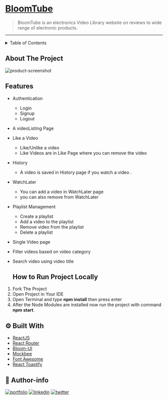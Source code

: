 # [BloomTube](https://bloom-tube-p9eiutkwz-shristabaruah.vercel.app/)

> BloomTube  is an electronics Video Library website on reviews to wide range of electronic products.
---

<!-- TABLE OF CONTENTS -->

<details style="margin: 1rem 0">
  <summary>Table of Contents</summary>
  <ol>
    <li>
      <a href="#about-the-project">About The Project</a>
    </li>
    <li>
      <a href="#features">Features</a>
    </li>
      <li><a href="#Built-With">Built With</a></li>
    <li><a href="#How-to-Run-Project-Locally">How To Run Project Locally</a></li>
    <li><a href="#Author-info">Author info</a></li>
  </ol>
</details>

##  **About The Project**

![product-screenshot](./src/Assets/demo.gif)



<!-- Features -->
## **Features**

- Authentication
  - Login
  - Signup
  - Logout

- A videoListing Page

- Like a Video
  - Like/Unlike a video
  - Like Videos are in Like Page where you can remove the video

 - History
    - A video is saved in History page if you watch a video . 

- WatchLater
  - You can add a video in WatchLater page
  - you can also remove from WatchLater 

- Playlist Management
  - Create a playlist
  - Add a video to the playlist
  - Remove video from the playlist
  - Delete a playlist

- Single Video page
- Filter videos based on video category
- Search video using video title  
    

  ## **How to Run Project Locally**

1. Fork The Project
2. Open Project in Your IDE
3. Open Terminal and type **npm install** then press enter
4. After the Node Modules are installed now run the project with command **npm start**.

## **⚙ Built With**

- [ReactJS](https://reactjs.org/)
- [React Router](https://reactrouter.com/)
- [Bloom-UI](https://bloom-component-library.vercel.app/)
- [Mockbee](https://www.mockbe.netlify.app/)
- [Font Awesome](https://fontawesome.com/)
- [React Toastify](https://www.npmjs.com/package/react-toastify)

## 🔗 Author-info
[![portfolio](https://img.shields.io/badge/my_portfolio-000?style=for-the-badge&logo=ko-fi&logoColor=white)](https://shrista-site.netlify.app/)
[![linkedin](https://img.shields.io/badge/linkedin-0A66C2?style=for-the-badge&logo=linkedin&logoColor=white)](https://www.linkedin.com/in/shrista-baruah/)
[![twitter](https://img.shields.io/badge/twitter-1DA1F2?style=for-the-badge&logo=twitter&logoColor=white)](https://twitter.com/ShristaBaruah)